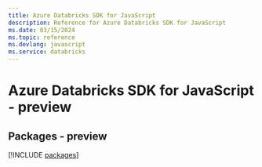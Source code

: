 ```yaml
---
title: Azure Databricks SDK for JavaScript
description: Reference for Azure Databricks SDK for JavaScript
ms.date: 03/15/2024
ms.topic: reference
ms.devlang: javascript
ms.service: databricks
---
```

# Azure Databricks SDK for JavaScript - preview
## Packages - preview
[!INCLUDE [packages](databricks-index.md)]
